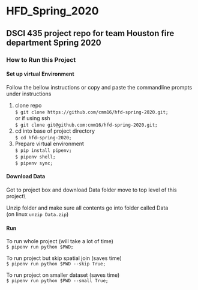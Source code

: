 # HFD_Spring_2020
DSCI 435 project repo for team Houston fire department Spring 2020
---
### How to Run this Project
#### Set up virtual Environment
Follow the bellow instructions or copy and paste the commandline prompts under instructions
1. clone repo\
   `$ git clone https://github.com/cmm16/hfd-spring-2020.git;`\
  or if using ssh\
  `$ git clone git@github.com:cmm16/hfd-spring-2020.git;`
2. cd into base of project directory\
   `$ cd hfd-spring-2020;`
3. Prepare virtual environment\
  `$ pip install pipenv;`\
   `$ pipenv shell;`\
   `$ pipenv sync;`
#### Download Data
Got to project box and download Data folder move to top level of this project\

Unzip folder and make sure all contents go into folder called Data\
(on linux `unzip Data.zip`)
#### Run
To run whole project (will take a lot of time)\
`$ pipenv run python $PWD;`

To run project but skip spatial join (saves time)\
`$ pipenv run python $PWD --skip True;`

To run project on smaller dataset (saves time)\
`$ pipenv run python $PWD --small True;`
